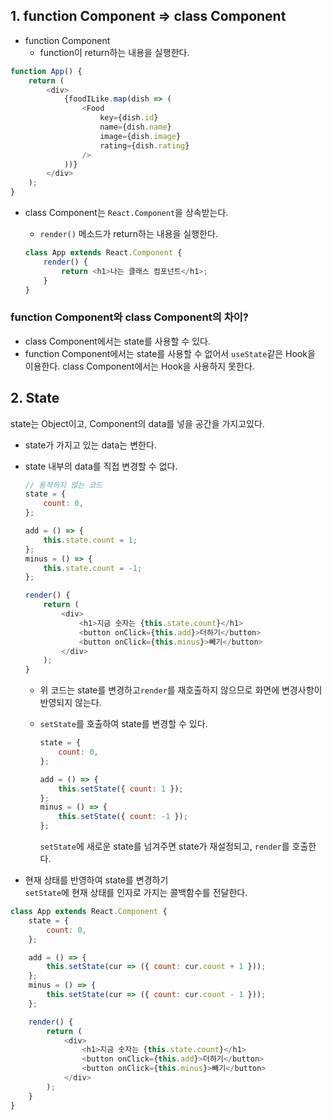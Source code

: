 ## 1. function Component => class Component

-   function Component
    -   function이 return하는 내용을 실행한다.

```js
function App() {
    return (
        <div>
            {foodILike.map(dish => (
                <Food
                    key={dish.id}
                    name={dish.name}
                    image={dish.image}
                    rating={dish.rating}
                />
            ))}
        </div>
    );
}
```

-   class Component는 `React.Component`을 상속받는다.

    -   `render()` 메소드가 return하는 내용을 실행한다.

    ```js
    class App extends React.Component {
        render() {
            return <h1>나는 클래스 컴포넌트</h1>;
        }
    }
    ```

### function Component와 class Component의 차이?

-   class Component에서는 state를 사용할 수 있다.
-   function Component에서는 state를 사용할 수 없어서 `useState`같은 Hook을 이용한다. class Component에서는 Hook을 사용하지 못한다.

## 2. State

state는 Object이고, Component의 data를 넣을 공간을 가지고있다.

-   state가 가지고 있는 data는 변한다.
-   state 내부의 data를 직접 변경할 수 없다.

    ```js
    // 동작하지 않는 코드
    state = {
        count: 0,
    };

    add = () => {
        this.state.count = 1;
    };
    minus = () => {
        this.state.count = -1;
    };

    render() {
        return (
            <div>
                <h1>지금 숫자는 {this.state.count}</h1>
                <button onClick={this.add}>더하기</button>
                <button onClick={this.minus}>빼기</button>
            </div>
        );
    }
    ```

    -   위 코드는 state를 변경하고`render`를 재호출하지 않으므로 화면에 변경사항이 반영되지 않는다.
    -   `setState`를 호출하여 state를 변경할 수 있다.

        ```js
        state = {
            count: 0,
        };

        add = () => {
            this.setState({ count: 1 });
        };
        minus = () => {
            this.setState({ count: -1 });
        };
        ```

        `setState`에 새로운 state를 넘겨주면 state가 재설정되고, `render`를 호출한다.

-   현재 상태를 반영하여 state를 변경하기  
    `setState`에 현재 상태를 인자로 가지는 콜백함수를 전달한다.

```js
class App extends React.Component {
    state = {
        count: 0,
    };

    add = () => {
        this.setState(cur => ({ count: cur.count + 1 }));
    };
    minus = () => {
        this.setState(cur => ({ count: cur.count - 1 }));
    };

    render() {
        return (
            <div>
                <h1>지금 숫자는 {this.state.count}</h1>
                <button onClick={this.add}>더하기</button>
                <button onClick={this.minus}>빼기</button>
            </div>
        );
    }
}
```
